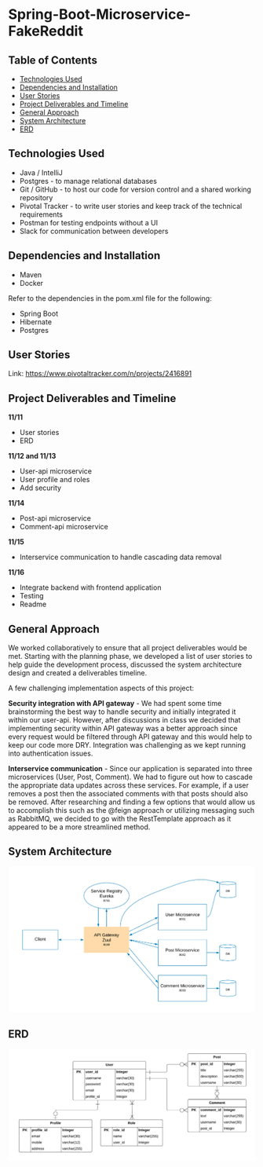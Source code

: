 # Spring-Boot-Microservice-FakeReddit

## Table of Contents
* [Technologies Used](#technologies-used)
* [Dependencies and Installation](#dependencies-and-installation)
* [User Stories](#user-stories)
* [Project Deliverables and Timeline](#project-deliverables-and-timeline)
* [General Approach](#general-approach)
* [System Architecture](#system-architecture)
* [ERD](#erd)


## Technologies Used
- Java / IntelliJ
- Postgres - to manage relational databases
- Git / GitHub - to host our code for version control and a shared working repository
- Pivotal Tracker - to write user stories and keep track of the technical requirements
- Postman for testing endpoints without a UI
- Slack for communication between developers

## Dependencies and Installation
- Maven
- Docker

Refer to the dependencies in the pom.xml file for the following:
- Spring Boot
- Hibernate
- Postgres

## User Stories
Link:   https://www.pivotaltracker.com/n/projects/2416891

## Project Deliverables and Timeline
**11/11**
- User stories
- ERD

**11/12 and 11/13**
- User-api microservice
- User profile and roles
- Add security

**11/14**
- Post-api microservice
- Comment-api microservice

**11/15**
- Interservice communication to handle cascading data removal

**11/16**
- Integrate backend with frontend application
- Testing
- Readme

## General Approach
We worked collaboratively to ensure that all project deliverables would be met. Starting with the planning phase, we developed a list of user stories to help guide the development process, discussed the system architecture design and created a deliverables timeline. 

A few challenging implementation aspects of this project:

**Security integration with API gateway** - We had spent some time brainstorming the best way to handle security and initially integrated it within our user-api. However, after discussions in class we decided that implementing security within API gateway was a better approach since every request would be filtered through API gateway and this would help to keep our code more DRY. Integration was challenging as we kept running into authentication issues. 

**Interservice communication** - Since our application is separated into three microservices (User, Post, Comment). We had to figure out how to cascade the appropriate data updates across these services. For example, if a user removes a post then the associated comments with that posts should also be removed. After researching and finding a few options that would allow us to accomplish this such as the @feign approach or utilizing messaging such as RabbitMQ, we decided to go with the RestTemplate approach as it appeared to be a more streamlined method.

## System Architecture
![erd](https://github.com/BenjaminKarasik28/Spring-Boot-Microservice-FakeReddit/blob/master/System%20Architecture%201.png)


## ERD 

![ERD](https://github.com/BenjaminKarasik28/Spring-Boot-Microservice-FakeReddit/blob/master/ERD%202.png)

